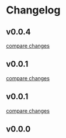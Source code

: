# Changelog


## v0.0.4

[compare changes](https://github.com/I2Djs/pdf-frame/compare/v0.1.3...v0.0.4)

## v0.0.1

[compare changes](https://undefined/undefined/compare/v0.0.1...v0.0.1)

## v0.0.1

[compare changes](https://undefined/undefined/compare/v1.0.1...v0.0.1)

## v0.0.0

